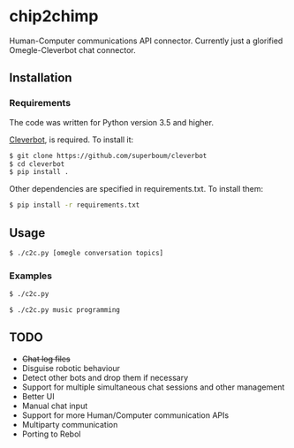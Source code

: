 # chip2chimp
Human-Computer communications API connector. Currently just a glorified Omegle-Cleverbot chat connector.

## Installation
### Requirements
The code was written for Python version 3.5 and higher.

[Cleverbot](https://github.com/superboum/cleverbot), is required. To install it:
```bash
$ git clone https://github.com/superboum/cleverbot
$ cd cleverbot
$ pip install .
```
Other dependencies are specified in requirements.txt. To install them:
```bash
$ pip install -r requirements.txt
```
## Usage
```bash
$ ./c2c.py [omegle conversation topics]
```
### Examples
```bash
$ ./c2c.py
```
```bash
$ ./c2c.py music programming
```

## TODO
* ~~Chat log files~~ 
* Disguise robotic behaviour
* Detect other bots and drop them if necessary
* Support for multiple simultaneous chat sessions and other management
* Better UI
* Manual chat input
* Support for more Human/Computer communication APIs
* Multiparty communication
* Porting to Rebol
